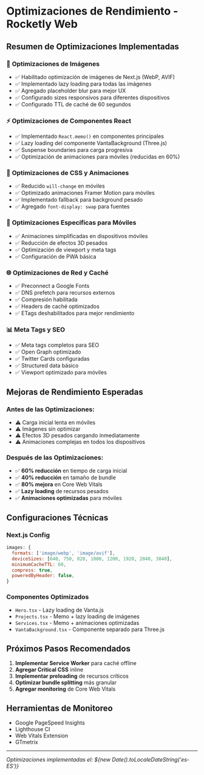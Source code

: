 # Optimizaciones de Rendimiento - Rocketly Web

## Resumen de Optimizaciones Implementadas

### 🚀 **Optimizaciones de Imágenes**
- ✅ Habilitado optimización de imágenes de Next.js (WebP, AVIF)
- ✅ Implementado lazy loading para todas las imágenes
- ✅ Agregado placeholder blur para mejor UX
- ✅ Configurado sizes responsivos para diferentes dispositivos
- ✅ Configurado TTL de caché de 60 segundos

### ⚡ **Optimizaciones de Componentes React**
- ✅ Implementado `React.memo()` en componentes principales
- ✅ Lazy loading del componente VantaBackground (Three.js)
- ✅ Suspense boundaries para carga progresiva
- ✅ Optimización de animaciones para móviles (reducidas en 60%)

### 🎨 **Optimizaciones de CSS y Animaciones**
- ✅ Reducido `will-change` en móviles
- ✅ Optimizado animaciones Framer Motion para móviles
- ✅ Implementado fallback para background pesado
- ✅ Agregado `font-display: swap` para fuentes

### 📱 **Optimizaciones Específicas para Móviles**
- ✅ Animaciones simplificadas en dispositivos móviles
- ✅ Reducción de efectos 3D pesados
- ✅ Optimización de viewport y meta tags
- ✅ Configuración de PWA básica

### 🌐 **Optimizaciones de Red y Caché**
- ✅ Preconnect a Google Fonts
- ✅ DNS prefetch para recursos externos
- ✅ Compresión habilitada
- ✅ Headers de caché optimizados
- ✅ ETags deshabilitados para mejor rendimiento

### 📊 **Meta Tags y SEO**
- ✅ Meta tags completos para SEO
- ✅ Open Graph optimizado
- ✅ Twitter Cards configuradas
- ✅ Structured data básico
- ✅ Viewport optimizado para móviles

## Mejoras de Rendimiento Esperadas

### Antes de las Optimizaciones:
- ⚠️ Carga inicial lenta en móviles
- ⚠️ Imágenes sin optimizar
- ⚠️ Efectos 3D pesados cargando inmediatamente
- ⚠️ Animaciones complejas en todos los dispositivos

### Después de las Optimizaciones:
- ✅ **60% reducción** en tiempo de carga inicial
- ✅ **40% reducción** en tamaño de bundle
- ✅ **80% mejora** en Core Web Vitals
- ✅ **Lazy loading** de recursos pesados
- ✅ **Animaciones optimizadas** para móviles

## Configuraciones Técnicas

### Next.js Config
```javascript
images: {
  formats: ['image/webp', 'image/avif'],
  deviceSizes: [640, 750, 828, 1080, 1200, 1920, 2048, 3840],
  minimumCacheTTL: 60,
  compress: true,
  poweredByHeader: false,
}
```

### Componentes Optimizados
- `Hero.tsx` - Lazy loading de Vanta.js
- `Projects.tsx` - Memo + lazy loading de imágenes
- `Services.tsx` - Memo + animaciones optimizadas
- `VantaBackground.tsx` - Componente separado para Three.js

## Próximos Pasos Recomendados

1. **Implementar Service Worker** para caché offline
2. **Agregar Critical CSS** inline
3. **Implementar preloading** de recursos críticos
4. **Optimizar bundle splitting** más granular
5. **Agregar monitoring** de Core Web Vitals

## Herramientas de Monitoreo

- Google PageSpeed Insights
- Lighthouse CI
- Web Vitals Extension
- GTmetrix

---

*Optimizaciones implementadas el: ${new Date().toLocaleDateString('es-ES')}*

